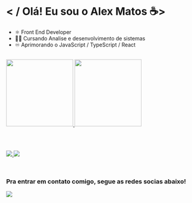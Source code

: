 # < / Olá! Eu sou o Alex Matos ☕>
<ul>
  <li> ⚛️ Front End Developer </li>
  <li> 🧑‍💻 Cursando Analise e desenvolvimento de sistemas</li>
  <li> ♾️ Aprimorando o JavaScript / TypeScript / React </li>
</ul>

<br>

<div>
  <a href="https://github.com/AlexMatosWeb">
  <img height="180em" src="https://github-readme-stats.vercel.app/api?username=AlexMatosWeb&show_icons=true&theme=tokyonight&include_all_commits=true&count_private=true"/>
  <img height="180em" src="https://github-readme-stats.vercel.app/api/top-langs/?username=AlexMatosWeb&layout=compact&langs_count=6&theme=tokyonight"/>
</div>
  
   <br> <br>
  
<p align="left">
   <a href="https://skillicons.dev">
     <img src="https://skillicons.dev/icons?i=html,css,bootstrap,sass,tailwind,js,ts,react,vite"/>
      <img src="https://skillicons.dev/icons?i=nodejs,nextjs,webpack,php,wordpress,laravel,figma"/>
      
   </a>
 </p>
 
 <br>
 
  ### Pra entrar em contato comigo, segue as redes socias abaixo!
 
<div> 
  
  <a href="https://www.linkedin.com/in/alex-matos-58615414b/" target="_blank"><img src="https://img.shields.io/badge/-LinkedIn-%230077B5?style=for-the-badge&logo=linkedin&logoColor=white" target="_blank"></a> 
 
  

</div>
